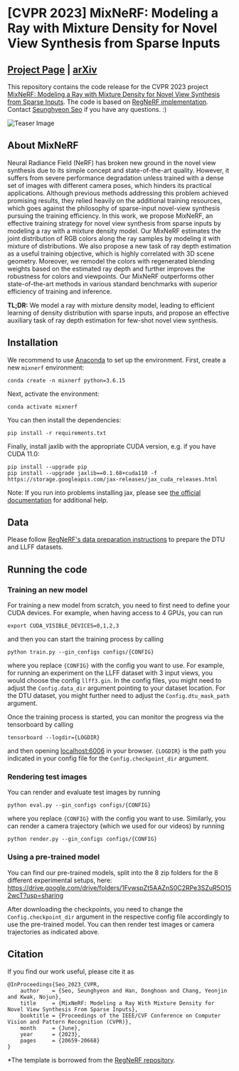 # [CVPR 2023] MixNeRF: Modeling a Ray with Mixture Density for Novel View Synthesis from Sparse Inputs

## [Project Page](https://shawn615.github.io/mixnerf/) | [arXiv](https://arxiv.org/abs/2302.08788)

This repository contains the code release for the CVPR 2023 project [MixNeRF: Modeling a Ray with Mixture Density for Novel View Synthesis from Sparse Inputs](https://shawn615.github.io/mixnerf/).
The code is based on [RegNeRF implementation](https://github.com/google-research/google-research/tree/master/regnerf).
Contact [Seunghyeon Seo](https://shawn615.github.io/) if you have any questions. :)

![Teaser Image](teaser.png)

## About MixNeRF

Neural Radiance Field (NeRF) has broken new ground in the novel view synthesis due to its simple concept and state-of-the-art quality. However, it suffers from severe performance degradation unless trained with a dense set of images with different camera poses, which hinders its practical applications. Although previous methods addressing this problem achieved promising results, they relied heavily on the additional training resources, which goes against the philosophy of sparse-input novel-view synthesis pursuing the training efficiency. In this work, we propose MixNeRF, an effective training strategy for novel view synthesis from sparse inputs by modeling a ray with a mixture density model. Our MixNeRF estimates the joint distribution of RGB colors along the ray samples by modeling it with mixture of distributions. We also propose a new task of ray depth estimation as a useful training objective, which is highly correlated with 3D scene geometry. Moreover, we remodel the colors with regenerated blending weights based on the estimated ray depth and further improves the robustness for colors and viewpoints. Our MixNeRF outperforms other state-of-the-art methods in various standard benchmarks with superior efficiency of training and inference.

**TL;DR:** We model a ray with mixture density model, leading to efficient learning of density distribution with sparse inputs, and propose an effective auxiliary task of ray depth estimation for few-shot novel view synthesis.

## Installation

We recommend to use [Anaconda](https://www.anaconda.com/products/individual) to set up the environment. First, create a new `mixnerf` environment: 

```conda create -n mixnerf python=3.6.15```

Next, activate the environment:

```conda activate mixnerf```

You can then install the dependencies:

```pip install -r requirements.txt```

Finally, install jaxlib with the appropriate CUDA version, e.g. if you have CUDA 11.0:

```
pip install --upgrade pip
pip install --upgrade jaxlib==0.1.68+cuda110 -f https://storage.googleapis.com/jax-releases/jax_cuda_releases.html
```

Note: If you run into problems installing jax, please see [the official documentation](https://github.com/google/jax#pip-installation-gpu-cuda) for additional help.

## Data

Please follow [RegNeRF's data preparation instructions](https://github.com/google-research/google-research/tree/master/regnerf) to prepare the DTU and LLFF datasets.

## Running the code

### Training an new model

For training a new model from scratch, you need to first need to define your CUDA devices. For example, when having access to 4 GPUs, you can run

```export CUDA_VISIBLE_DEVICES=0,1,2,3```

and then you can start the training process by calling

```python train.py --gin_configs configs/{CONFIG} ```

where you replace `{CONFIG}` with the config you want to use. For example, for running an experiment on the LLFF dataset with 3 input views, you would choose the config `llff3.gin`. In the config files, you might need to adjust the `Config.data_dir` argument pointing to your dataset location. For the DTU dataset, you might further need to adjust the `Config.dtu_mask_path` argument.

Once the training process is started, you can monitor the progress via the tensorboard by calling
```
tensorboard --logdir={LOGDIR}
```
and then opening [localhost:6006](http://localhost:6006/) in your browser. `{LOGDIR}` is the path you indicated in your config file for the `Config.checkpoint_dir` argument. 

### Rendering test images

You can render and evaluate test images by running

```python eval.py --gin_configs configs/{CONFIG} ```

where you replace `{CONFIG}` with the config you want to use. Similarly, you can render a camera trajectory (which we used for our videos) by running

```python render.py --gin_configs configs/{CONFIG} ```


### Using a pre-trained model

You can find our pre-trained models, split into the 8 zip folders for the 8 different experimental setups, here: https://drive.google.com/drive/folders/1FvwspZt5AAZnS0C2RPe3SZuR5O152wcT?usp=sharing

After downloading the checkpoints, you need to change the `Config.checkpoint_dir` argument in the respective config file accordingly to use the pre-trained model. You can then render test images or camera trajectories as indicated above.

## Citation

If you find our work useful, please cite it as
```
@InProceedings{Seo_2023_CVPR,
    author    = {Seo, Seunghyeon and Han, Donghoon and Chang, Yeonjin and Kwak, Nojun},
    title     = {MixNeRF: Modeling a Ray With Mixture Density for Novel View Synthesis From Sparse Inputs},
    booktitle = {Proceedings of the IEEE/CVF Conference on Computer Vision and Pattern Recognition (CVPR)},
    month     = {June},
    year      = {2023},
    pages     = {20659-20668}
}
```
*The template is borrowed from the [RegNeRF repository](https://github.com/google-research/google-research/tree/master/regnerf).
